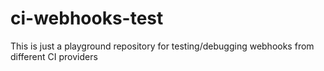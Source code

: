 # ci-webhooks-test

This is just a playground repository for testing/debugging webhooks from different CI providers






